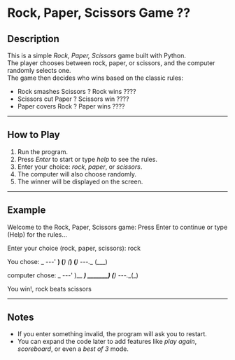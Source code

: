 # Rock, Paper, Scissors Game ??

## Description
This is a simple *Rock, Paper, Scissors* game built with Python.  
The player chooses between rock, paper, or scissors, and the computer randomly selects one.  
The game then decides who wins based on the classic rules:

- Rock smashes Scissors ? Rock wins ????
- Scissors cut Paper ? Scissors win ????
- Paper covers Rock ? Paper wins ????

---

## How to Play
1. Run the program.
2. Press *Enter* to start or type *help* to see the rules.
3. Enter your choice: *rock*, *paper*, or *scissors*.
4. The computer will also choose randomly.
5. The winner will be displayed on the screen.

---

## Example
Welcome to the Rock, Paper, Scissors game:
Press Enter to continue or type (Help) for the rules...

Enter your choice (rock, paper, scissors):
rock

You chose:
    _
---'   __)
        (___)
        (___)
        (___)
---.__  (___)

computer chose:
    _
---'   )__
          ___)
       _______)
      (__)
---.__(_)

You win!, rock beats scissors

---

## Notes
- If you enter something invalid, the program will ask you to restart.
- You can expand the code later to add features like *play again*, *scoreboard*, or even a *best of 3* mode.